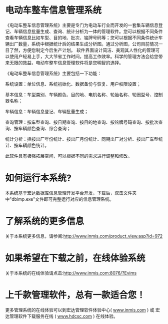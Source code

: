 # 电动车整车信息管理系统

《电动车整车信息管理系统》主要是专门为电动车行业而开发的一套集车辆信息登记、车辆信息批量生成、查询、统计分析为一体的管理软件。您可以根据不同条件查看车辆信息比如车型、目的地、批次、铭牌号码等；您可以根据不同条件统计车辆出厂数量，系统中根据统计后的结果生成分析图。通过分析图，公司目前情况一目了然，方便您制定今后生产计划。   软件界面设计简洁、美观其人性化的管理可以使用户轻易上手，大大节省工作时间，提高工作效率。科学的管理方法会给您带来无限的效益，电动车整车信息管理软件将是您明智的选择。

《电动车整车信息管理系统》主要包括一下功能：

系统设置：单位信息、系统初始化、数据备份与恢复、用户权限设置；

基本信息：车型类别、车辆颜色、目的地、电机名称、轮胎名称、轮圈型号、控制器名称；

车辆信息：车辆信息登记、车辆批量生成；

查询管理：按车型查询、按日期查询、按目的地查询、按铭牌号码查询、按批次查询、按车辆颜色查询、综合查询；

统计分析：括按出厂年份统计、按出厂月份统计、同期出厂对分析、按出厂车型统计、按车辆颜色统计。

此软件具有极强拓展空间，可以根据不同的需求进行调整和修改。

# 如何运行本系统?

本系统基于宏达数据库信息管理开发平台开发，下载后，双击文件夹中"dbimp.exe"文件即可完整运行对应的信息管理系统。

# 了解系统的更多信息

关于本系统更多信息，请参阅:http://www.inmis.com/product_view.asp?id=972

# 如果希望在下载之前，在线体验系统

关于本系统的在线体验请点击:http://www.inmis.com:8076/?Evims

# 上千款管理软件，总有一款适合您！

更多管理系统的在线体验可以到宏达管理软件体验中心( www.inmis.com ) 或 宏达管理软件下载服务在线 ( www.hdcsc.com ) 在线体验。

